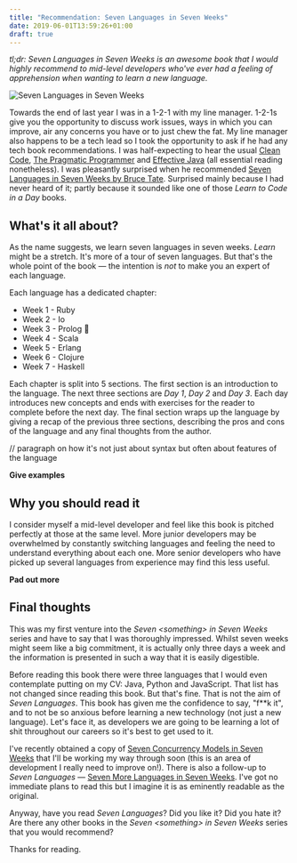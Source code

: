 ```yaml
---
title: "Recommendation: Seven Languages in Seven Weeks"
date: 2019-06-01T13:59:26+01:00
draft: true
---
```


*tl;dr: Seven Languages in Seven Weeks is an awesome book that I would highly recommend to mid-level developers who've
ever had a feeling of apprehension when wanting to learn a new language.*

![Seven Languages in Seven Weeks](/images/seven-languages-in-seven-weeks.jpg)

Towards the end of last year I was in a 1-2-1 with my line manager. 1-2-1s give you the opportunity to discuss work
issues, ways in which you can improve, air any concerns you have or to just chew the fat. My line manager also happens
to be a tech lead so I took the opportunity to ask if he had any tech book recommendations. I was half-expecting to
hear the usual [Clean Code](https://www.amazon.co.uk/Clean-Code-Handbook-Software-Craftsmanship/dp/0132350882),
[The Pragmatic Programmer](https://www.amazon.co.uk/Pragmatic-Programmer-Andrew-Hunt/dp/020161622X)
and [Effective Java](https://www.amazon.co.uk/Effective-Java-Joshua-Bloch/dp/0134685997/ref=sr_1_1?crid=1L0V958CE2AC2&keywords=effective+java&qid=1559394931&s=books&sprefix=effecti%2Cstripbooks%2C136&sr=1-1)
(all essential reading nonetheless). I was pleasantly surprised when he recommended
[Seven Languages in Seven Weeks by Bruce Tate](https://www.amazon.co.uk/Seven-Languages-Weeks-Programming-Programmers/dp/193435659X/ref=sr_1_1?crid=XKJ0GHAKEPYU&keywords=seven+languages+in+seven+weeks&qid=1559395015&s=books&sprefix=seven+la%2Cstripbooks%2C131&sr=1-1).
Surprised mainly because I had never heard of it; partly because it sounded like one of those
*Learn to Code in a Day* books.

## What's it all about?

As the name suggests, we learn seven languages in seven weeks. *Learn* might be a stretch. It's more of a tour of seven
languages. But that's the whole point of the book — the intention is *not* to make you an expert of each language.

Each language has a dedicated chapter:

* Week 1 - Ruby
* Week 2 - Io
* Week 3 - Prolog 🤢
* Week 4 - Scala
* Week 5 - Erlang
* Week 6 - Clojure
* Week 7 - Haskell

Each chapter is split into 5 sections. The first section is an introduction to the language. The next three sections are
*Day 1*, *Day 2* and *Day 3*. Each day introduces new concepts and ends with exercises for the reader to complete before
the next day. The final section wraps up the language by giving a recap of the previous three sections, describing the
pros and cons of the language and any final thoughts from the author.

// paragraph on how it's not just about syntax but often about features of the language

**Give examples**

## Why you should read it

I consider myself a mid-level developer and feel like this book is pitched perfectly at those at the same level.
More junior developers may be overwhelmed by constantly switching languages and feeling the need to understand
everything about each one. More senior developers who have picked up several languages from experience may find
this less useful.

**Pad out more**

## Final thoughts

This was my first venture into the *Seven &lt;something&gt; in Seven Weeks* series and have to say that I was
thoroughly impressed. Whilst seven weeks might seem like a big commitment, it is actually only three days a week and
the information is presented in such a way that it is easily digestible.

Before reading this book there were three languages that I would even contemplate putting on my CV: Java, Python and
JavaScript. That list has not changed since reading this book. But that's fine. That is not the aim of
*Seven Languages*. This book has given me the confidence to say, "f**k it", and to not be so anxious before learning a
new technology (not just a new language). Let's face it, as developers we are going to be learning a lot of shit
throughout our careers so it's best to get used to it.

I've recently obtained a copy of
[Seven Concurrency Models in Seven Weeks](https://www.amazon.co.uk/Seven-Concurrency-Models-Weeks-Programmers/dp/1937785653)
that I'll be working my way through soon (this is an area of development I really need to improve on!).
There is also a follow-up to *Seven Languages* —
[Seven More Languages in Seven Weeks](https://www.amazon.co.uk/Seven-More-Languages-Weeks-Shaping/dp/1941222153).
I've got no immediate plans to read this but I imagine it is as eminently readable as the original.

Anyway, have you read *Seven Languages*? Did you like it? Did you hate it? Are there any other books in the
*Seven &lt;something&gt; in Seven Weeks* series that you would recommend?

Thanks for reading.
